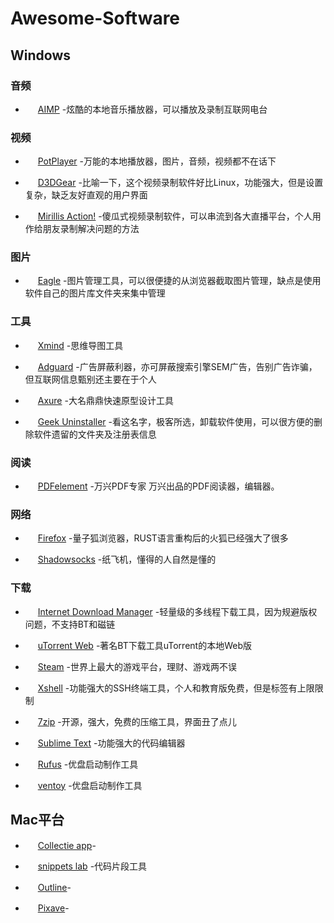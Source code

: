 # Awesome-Software
## Windows
### 音频
- <img src="http://www.aimp.ru/favicon.ico" width = "16" height = "16"> [AIMP](https://www.aimp.ru/) -炫酷的本地音乐播放器，可以播放及录制互联网电台

### 视频
- <img src="http://potplayer.daum.net/resources/favicon.ico" width = "16" height = "16"> [PotPlayer](https://www.potplayer.daum.net) -万能的本地播放器，图片，音频，视频都不在话下

- <img src="https://www.d3dgear.com/favicon.ico" width = "16" height = "16"> [D3DGear](https://www.d3dgear.com) -比喻一下，这个视频录制软件好比Linux，功能强大，但是设置复杂，缺乏友好直观的用户界面

- <img src="https://actionrecorder.com/favicon.png" width = "16" height = "16"> [Mirillis Action!](https://mirillis.com/en/products/action.html) -傻瓜式视频录制软件，可以串流到各大直播平台，个人用作给朋友录制解决问题的方法

### 图片
- <img src="https://cn.eagle.cool/favicon.png" width = "16" height = "16"> [Eagle](https://cn.eagle.cool) -图片管理工具，可以很便捷的从浏览器截取图片管理，缺点是使用软件自己的图片库文件夹来集中管理

### 工具
- <img src="https://www.xmind.net/apple-touch-icon-57x57.png" width = "16" height = "16"> [Xmind](https://www.xmind.net) -思维导图工具

- <img src="https://adguard.com/img/favicons/favicon.ico" width = "16" height = "16"> [Adguard](https://www.adguard.com) -广告屏蔽利器，亦可屏蔽搜索引擎SEM广告，告别广告诈骗，但互联网信息甄别还主要在于个人

- <img src="https://d3g1p8ush40lh4.cloudfront.net/Images/icon.ico" width = "16" height = "16"> [Axure](https://www.axure.com/) -大名鼎鼎快速原型设计工具

- <img src="https://geekuninstaller.com/favicon.ico" width = "16" height = "16"> [Geek Uninstaller](https://geekuninstaller.com) -看这名字，极客所选，卸载软件使用，可以很方便的删除软件遗留的文件夹及注册表信息

### 阅读
- <img src="https://pdf.wondershare.cn/favicon.ico" width = "16" height = "16"> [PDFelement](https://pdf.wondershare.cn/) -万兴PDF专家 万兴出品的PDF阅读器，编辑器。

### 网络
- <img src="https://www.mozilla.org/media/img/firefox/favicon.e6bb0e59df3d.ico" width = "16" height = "16"> [Firefox](https://www.mozilla.org/en-US/firefox/) -量子狐浏览器，RUST语言重构后的火狐已经强大了很多

- <img src="https://shadowsocks.org/assets/img/favicon/favicon.ico" width = "16" height = "16"> [Shadowsocks](https://www.github.com/shadowsocks) -纸飞机，懂得的人自然是懂的

### 下载
- <img src="http://www.internetdownloadmanager.com/pictures/IDM_download.gif" width = "16" height = "16"> [Internet Download Manager](https://www.internetdownloadmanager.com) -轻量级的多线程下载工具，因为规避版权问题，不支持BT和磁链

- <img src="https://www.utorrent.com/faviconUT.ico" width = "16" height = "16"> [uTorrent Web](https://www.utorrent.com/utweb-index) -著名BT下载工具uTorrent的本地Web版

- <img src="https://store.steampowered.com/favicon.ico" width = "16" height = "16"> [Steam](https://store.steampowered.com/) -世界上最大的游戏平台，理财、游戏两不误

- <img src="https://www.netsarang.com/wp-content/uploads/2018/12/xshell.png" width = "16" height = "16"> [Xshell](https://www.netsarang.com/en/xshell/) -功能强大的SSH终端工具，个人和教育版免费，但是标签有上限限制

- <img src="https://www.7-zip.org/7ziplogo.png" width = "16" height = "16"> [7zip](https://www.7-zip.org) -开源，强大，免费的压缩工具，界面丑了点儿

- <img src="https://www.sublimetext.com/favicon.ico" width = "16" height = "16"> [Sublime Text](https://www.sublimetext.com) -功能强大的代码编辑器

- <img src="https://rufus.ie/pics/rufus-128.png" width = "16" height = "16"> [Rufus](https://rufus.ie) -优盘启动制作工具

- <img src="https://www.ventoy.net/favicon.ico" width = "16" height = "16"> [ventoy](https://www.ventoy.net) -优盘启动制作工具

## Mac平台 ##

- <img src="https://getcollectie.com/apple-touch-icon-180x180.png" width = "16" height = "16"> [Collectie app](https://getcollectie.com/)-

- <img src="https://is4-ssl.mzstatic.com/image/thumb/Purple124/v4/d6/4f/d3/d64fd3ed-6c0b-aa85-1147-47dc238f645f/AppIcon-0-85-220-0-4-2x.png/246x0w.png" width = "16" height = "16"> [snippets lab](https://www.renfei.org/snippets-lab/) -代码片段工具

- <img src="http://outline.ws/Content/pic/favicon.ico" width = "16" height = "16"> [Outline](http://outline.ws)-

- <img src="http://www.littlehj.com/images/favicon.ico" width = "16" height = "16"> [Pixave](http://www.littlehj.com/mac/)-
